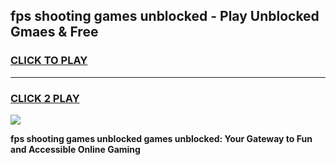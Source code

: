
## fps shooting games unblocked - Play Unblocked Gmaes & Free
<h3>
<a href="https://news.freeplayer.one?title=fps_shooting_games_unblocked&ref=23F">CLICK TO PLAY</a></h3>
<hr>

<h3>
<a href="https://news.freeplayer.one?title=fps_shooting_games_unblocked&ref=23F">CLICK 2 PLAY</a>
  
</h3>

<a href="https://news.freeplayer.one?title=fps_shooting_games_unblocked&ref=23F/"><img src="https://clearcache.store/games.png"></a>


**fps shooting games unblocked games unblocked: Your Gateway to Fun and Accessible Online Gaming**
